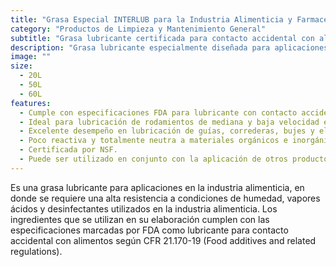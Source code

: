 ```yaml
---
title: "Grasa Especial INTERLUB para la Industria Alimenticia y Farmacéutica"
category: "Productos de Limpieza y Mantenimiento General"
subtitle: "Grasa lubricante certificada para contacto accidental con alimentos"
description: "Grasa lubricante especialmente diseñada para aplicaciones en la industria alimenticia y farmacéutica, con alta resistencia a humedad, vapores ácidos y desinfectantes."
image: ""
size:
  - 20L
  - 50L
  - 60L
features:
  - Cumple con especificaciones FDA para lubricante con contacto accidental con alimentos según CFR 21.170-19.
  - Ideal para lubricación de rodamientos de mediana y baja velocidad en contacto eventual con alimentos.
  - Excelente desempeño en lubricación de guías, correderas, bujes y elementos mecánicos en condiciones extremas.
  - Poco reactiva y totalmente neutra a materiales orgánicos e inorgánicos, metales ferrosos, plásticos y cauchos.
  - Certificada por NSF.
  - Puede ser utilizado en conjunto con la aplicación de otros productos de Química LA-RAN.
---
```


Es una grasa lubricante para aplicaciones en la industria alimenticia, en donde se requiere una alta resistencia a condiciones de humedad, vapores ácidos y desinfectantes utilizados en la industria alimenticia. Los ingredientes que se utilizan en su elaboración cumplen con las especificaciones marcadas por FDA como lubricante para contacto accidental con alimentos según CFR 21.170-19 (Food additives and related regulations).
